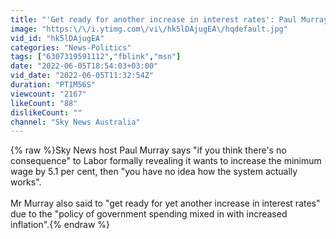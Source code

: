 ```yaml
---
title: "'Get ready for another increase in interest rates': Paul Murray"
image: "https:\/\/i.ytimg.com\/vi\/hk5lDAjugEA\/hqdefault.jpg"
vid_id: "hk5lDAjugEA"
categories: "News-Politics"
tags: ["6307319591112","fblink","msn"]
date: "2022-06-05T18:54:03+03:00"
vid_date: "2022-06-05T11:32:54Z"
duration: "PT1M56S"
viewcount: "2167"
likeCount: "88"
dislikeCount: ""
channel: "Sky News Australia"
---
```

{% raw %}Sky News host Paul Murray says &quot;if you think there's no consequence&quot; to Labor formally revealing it wants to increase the minimum wage by 5.1 per cent, then &quot;you have no idea how the system actually works&quot;.<br /><br /> Mr Murray also said to &quot;get ready for yet another increase in interest rates&quot; due to the &quot;policy of government spending mixed in with increased inflation&quot;.{% endraw %}
